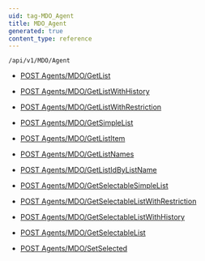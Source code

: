 ```yaml
---
uid: tag-MDO_Agent
title: MDO_Agent
generated: true
content_type: reference
---
```


```http
/api/v1/MDO/Agent
```




* [POST Agents/MDO/GetList](v1MDOAgent_GetList.md)

* [POST Agents/MDO/GetListWithHistory](v1MDOAgent_GetListWithHistory.md)

* [POST Agents/MDO/GetListWithRestriction](v1MDOAgent_GetListWithRestriction.md)

* [POST Agents/MDO/GetSimpleList](v1MDOAgent_GetSimpleList.md)

* [POST Agents/MDO/GetListItem](v1MDOAgent_GetListItem.md)

* [POST Agents/MDO/GetListNames](v1MDOAgent_GetListNames.md)

* [POST Agents/MDO/GetListIdByListName](v1MDOAgent_GetListIdByListName.md)

* [POST Agents/MDO/GetSelectableSimpleList](v1MDOAgent_GetSelectableSimpleList.md)

* [POST Agents/MDO/GetSelectableListWithRestriction](v1MDOAgent_GetSelectableListWithRestriction.md)

* [POST Agents/MDO/GetSelectableListWithHistory](v1MDOAgent_GetSelectableListWithHistory.md)

* [POST Agents/MDO/GetSelectableList](v1MDOAgent_GetSelectableList.md)

* [POST Agents/MDO/SetSelected](v1MDOAgent_SetSelected.md)